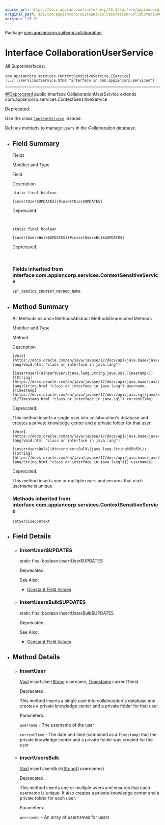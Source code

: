 ```yaml
---
source_url: https://docs.appian.com/suite/help/25.3/api/com/appiancorp/suiteapi/collaboration/CollaborationUserService.html
original_path: api/com/appiancorp/suiteapi/collaboration/CollaborationUserService.html
version: "25.3"
---
```


Package [com.appiancorp.suiteapi.collaboration](package-summary.html)

# Interface CollaborationUserService

All Superinterfaces:

`com.appiancorp.services.ContextSensitiveService`, `[Service](../../services/Service.html "interface in com.appiancorp.services")`

* * *

[@Deprecated](https://docs.oracle.com/en/java/javase/17/docs/api/java.base/java/lang/Deprecated.html "class or interface in java.lang") public interface CollaborationUserService extends com.appiancorp.services.ContextSensitiveService

Deprecated.

Use the class [`ContentService`](../content/ContentService.html "interface in com.appiancorp.suiteapi.content") instead.

Defines methods to manage `User`s in the Collaboration database.

-   ## Field Summary

    Fields

    Modifier and Type

    Field

    Description

    `static final boolean`

    `[insertUser$UPDATES](#insertUser$UPDATES)`

    Deprecated.

     

    `static final boolean`

    `[insertUsersBulk$UPDATES](#insertUsersBulk$UPDATES)`

    Deprecated.

     

    ### Fields inherited from interface com.appiancorp.services.ContextSensitiveService

    `SET_SERVICE_CONTEXT_METHOD_NAME`

-   ## Method Summary

    All MethodsInstance MethodsAbstract MethodsDeprecated Methods

    Modifier and Type

    Method

    Description

    `[Void](https://docs.oracle.com/en/java/javase/17/docs/api/java.base/java/lang/Void.html "class or interface in java.lang")`

    `[insertUser](#insertUser\(java.lang.String,java.sql.Timestamp\))([String](https://docs.oracle.com/en/java/javase/17/docs/api/java.base/java/lang/String.html "class or interface in java.lang") username, [Timestamp](https://docs.oracle.com/en/java/javase/17/docs/api/java.sql/java/sql/Timestamp.html "class or interface in java.sql") currentTime)`

    Deprecated.

    This method inserts a single user into collaboration's database and creates a private knowledge center and a private folder for that user.

    `[Void](https://docs.oracle.com/en/java/javase/17/docs/api/java.base/java/lang/Void.html "class or interface in java.lang")`

    `[insertUsersBulk](#insertUsersBulk\(java.lang.String%5B%5D\))([String](https://docs.oracle.com/en/java/javase/17/docs/api/java.base/java/lang/String.html "class or interface in java.lang")[] usernames)`

    Deprecated.

    This method inserts one or multiple users and ensures that each username is unique.

    ### Methods inherited from interface com.appiancorp.services.ContextSensitiveService

    `setServiceContext`

-   ## Field Details

    -   ### insertUser$UPDATES

        static final boolean insertUser$UPDATES

        Deprecated.

        See Also:

        -   [Constant Field Values](../../../../constant-values.html#com.appiancorp.suiteapi.collaboration.CollaborationUserService.insertUser$UPDATES)

    -   ### insertUsersBulk$UPDATES

        static final boolean insertUsersBulk$UPDATES

        Deprecated.

        See Also:

        -   [Constant Field Values](../../../../constant-values.html#com.appiancorp.suiteapi.collaboration.CollaborationUserService.insertUsersBulk$UPDATES)

-   ## Method Details

    -   ### insertUser

        [Void](https://docs.oracle.com/en/java/javase/17/docs/api/java.base/java/lang/Void.html "class or interface in java.lang") insertUser([String](https://docs.oracle.com/en/java/javase/17/docs/api/java.base/java/lang/String.html "class or interface in java.lang") username, [Timestamp](https://docs.oracle.com/en/java/javase/17/docs/api/java.sql/java/sql/Timestamp.html "class or interface in java.sql") currentTime)

        Deprecated.

        This method inserts a single user into collaboration's database and creates a private knowledge center and a private folder for that user.

        Parameters:

        `username` - The username of the user

        `currentTime` - The date and time (combined as a `Timestamp`) that the private knowledge center and a private folder was created for the user

    -   ### insertUsersBulk

        [Void](https://docs.oracle.com/en/java/javase/17/docs/api/java.base/java/lang/Void.html "class or interface in java.lang") insertUsersBulk([String](https://docs.oracle.com/en/java/javase/17/docs/api/java.base/java/lang/String.html "class or interface in java.lang")\[\] usernames)

        Deprecated.

        This method inserts one or multiple users and ensures that each username is unique. It also creates a private knowledge center and a private folder for each user.

        Parameters:

        `usernames` - An array of usernames for users